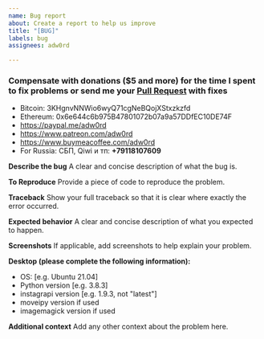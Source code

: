 ```yaml
---
name: Bug report
about: Create a report to help us improve
title: "[BUG]"
labels: bug
assignees: adw0rd

---
```


### Compensate with donations ($5 and more) for the time I spent to fix problems or send  me your [Pull Request](https://github.com/adw0rd/instagrapi/pulls) with fixes

* Bitcoin: 3KHgnvNNWio6wyQ71cgNeBQojXStxzkzfd
* Ethereum: 0x6e644c6b975B47801072b07a9a57DDfEC10DE74F
* https://paypal.me/adw0rd
* https://www.patreon.com/adw0rd
* https://www.buymeacoffee.com/adw0rd
* For Russia: СБП, Qiwi и тп: **+79118107609**

**Describe the bug**
A clear and concise description of what the bug is.

**To Reproduce**
Provide a piece of code to reproduce the problem.

**Traceback**
Show your full traceback so that it is clear where exactly the error occurred.

**Expected behavior**
A clear and concise description of what you expected to happen.

**Screenshots**
If applicable, add screenshots to help explain your problem.

**Desktop (please complete the following information):**
 - OS: [e.g. Ubuntu 21.04]
 - Python version [e.g. 3.8.3]
 - instagrapi version [e.g. 1.9.3, not "latest"]
 - moveipy version if used
 - imagemagick version if used

**Additional context**
Add any other context about the problem here.
